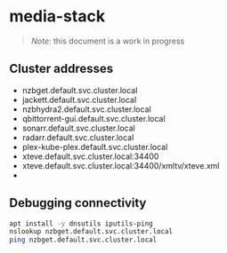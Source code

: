# media-stack

> *Note*: this document is a work in progress

## Cluster addresses

- nzbget.default.svc.cluster.local
- jackett.default.svc.cluster.local
- nzbhydra2.default.svc.cluster.local
- qbittorrent-gui.default.svc.cluster.local
- sonarr.default.svc.cluster.local
- radarr.default.svc.cluster.local
- plex-kube-plex.default.svc.cluster.local
- xteve.default.svc.cluster.local:34400
- xteve.default.svc.cluster.local:34400/xmltv/xteve.xml
- 
## Debugging connectivity

```bash
apt install -y dnsutils iputils-ping
nslookup nzbget.default.svc.cluster.local
ping nzbget.default.svc.cluster.local
```

